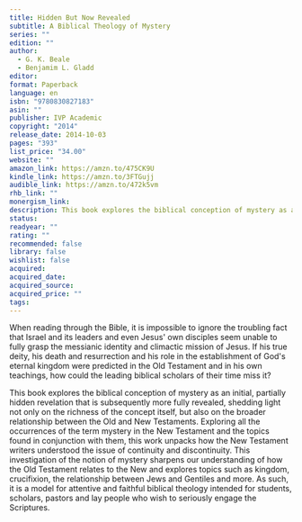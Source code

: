 ```yaml
---
title: Hidden But Now Revealed
subtitle: A Biblical Theology of Mystery
series: ""
edition: ""
author:
  - G. K. Beale
  - Benjamim L. Gladd
editor: 
format: Paperback
language: en
isbn: "9780830827183"
asin: ""
publisher: IVP Academic
copyright: "2014"
release_date: 2014-10-03
pages: "393"
list_price: "34.00"
website: ""
amazon_link: https://amzn.to/475CK9U
kindle_link: https://amzn.to/3FTGujj
audible_link: https://amzn.to/472k5vm
rhb_link: ""
monergism_link: 
description: This book explores the biblical conception of mystery as an initial, partially hidden revelation that is subsequently more fully revealed, shedding light not only on the richness of the concept itself, but also on the broader relationship between the Old and New Testaments.
status: 
readyear: ""
rating: ""
recommended: false
library: false
wishlist: false
acquired: 
acquired_date: 
acquired_source: 
acquired_price: ""
tags:
---
```

When reading through the Bible, it is impossible to ignore the troubling fact that Israel and its leaders and even Jesus' own disciples seem unable to fully grasp the messianic identity and climactic mission of Jesus. If his true deity, his death and resurrection and his role in the establishment of God's eternal kingdom were predicted in the Old Testament and in his own teachings, how could the leading biblical scholars of their time miss it?

This book explores the biblical conception of mystery as an initial, partially hidden revelation that is subsequently more fully revealed, shedding light not only on the richness of the concept itself, but also on the broader relationship between the Old and New Testaments. Exploring all the occurrences of the term mystery in the New Testament and the topics found in conjunction with them, this work unpacks how the New Testament writers understood the issue of continuity and discontinuity. This investigation of the notion of mystery sharpens our understanding of how the Old Testament relates to the New and explores topics such as kingdom, crucifixion, the relationship between Jews and Gentiles and more. As such, it is a model for attentive and faithful biblical theology intended for students, scholars, pastors and lay people who wish to seriously engage the Scriptures.